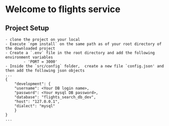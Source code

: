 # Welcome to flights service 


## Project Setup
    - clone the project on your local 
    - Execute `npm install` on the same path as of your root directory of the downloaded project
    - Create a `.env` file in the root directory and add the following environment variables 
            - 'PORT = 3000'
    - Inside the `src/config` folder,  create a new file `config.json' and then add the following json objects
    ...
    {
        "development": {
        "username": <Your DB login name>,
        "password": <Your mysql DB password>,
        "database": "flights_search_db_dev",
        "host": "127.0.0.1",
        "dialect": "mysql"
        }
    }
    ...